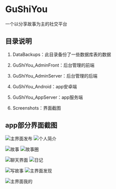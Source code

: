 # GuShiYou
一个以分享故事为主的社交平台

## 目录说明

1. DataBackups：此目录备份了一些数据库表的数据

2. GuShiYou_AdminFront：后台管理的前端

3. GuShiYou_AdminServer：后台管理的后端

4. GuShiYou_Android：app安卓端

5. GuShiYou_AppServer：app服务端

6. Screenshots：界面截图

## app部分界面截图

![主界面发布](Screenshots/主界面发布.png) ![个人简介](Screenshots/个人简介.png) 

![故事](Screenshots/故事.png) ![故事圈](Screenshots/故事圈.png)

![聊天界面](Screenshots/聊天界面.png) ![日记](Screenshots/日记.png)

![写故事](Screenshots/写故事.png) ![主界面发现](Screenshots/主界面发现.png)

![主界面我的](Screenshots/主界面我的.png)